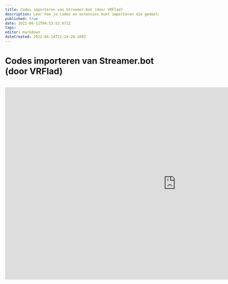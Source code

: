 ```yaml
---
title: Codes importeren van Streamer.bot (door VRFlad)
description: Leer hoe je codes en extensies kunt importeren die gedeeld zijn in de community.
published: true
date: 2022-06-11T04:53:53.072Z
tags:
editor: markdown
dateCreated: 2022-04-24T21:24:28.160Z
---
```


# Codes importeren van Streamer.bot (door VRFlad)
<br>
<iframe width="1120" height="630" src="https://www.youtube.com/embed/KtAjK6KlnCQ" title="YouTube video player" frameborder="0" allow="accelerometer; autoplay; clipboard-write; encrypted-media; gyroscope; picture-in-picture" allowfullscreen></iframe>